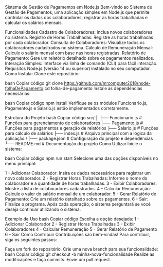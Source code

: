 Sistema de Gestão de Pagamentos em Node.js
Bem-vindo ao Sistema de Gestão de Pagamentos, uma aplicação simples em Node.js que permite controlar os dados dos colaboradores, registrar as horas trabalhadas e calcular os salários mensais.

Funcionalidades
Cadastro de Colaboradores: Inclua novos colaboradores no sistema.
Registro de Horas Trabalhadas: Registre as horas trabalhadas por cada colaborador.
Consulta de Colaboradores: Visualize todos os colaboradores cadastrados no sistema.
Cálculo de Remuneração Mensal: Calcule o salário mensal com base nas horas registradas.
Relatório de Pagamento: Gere um relatório detalhado sobre os pagamentos realizados.
Interação Simples: Interface via linha de comando (CLI) para fácil interação.
Requisitos
Node.js (versão 14 ou superior) instalado no seu computador.
Como Instalar
Clone este repositório:

bash
Copiar código
git clone https://github.com/mrcomputer2018/node-folhaDePagamento
cd folha-de-pagamento
Instale as dependências necessárias:

bash
Copiar código
npm install
Verifique se os módulos Funcionario.js, Pagamento.js e Salario.js estão implementados corretamente.

Estrutura do Projeto
bash
Copiar código
src/
│
├── Funcionario.js       # Funções para gerenciamento de colaboradores
├── Pagamento.js         # Funções para pagamentos e geração de relatórios
├── Salario.js           # Funções para cálculo de salários
├── index.js             # Arquivo principal com a lógica da aplicação
/
├── package.json         # Configuração do projeto e dependências
└── README.md            # Documentação do projeto
Como Utilizar
Inicie o sistema:

bash
Copiar código
npm run start
Selecione uma das opções disponíveis no menu principal:

1 - Adicionar Colaborador: Insira os dados necessários para registrar um novo colaborador.
2 - Registrar Horas Trabalhadas: Informe o nome do colaborador e a quantidade de horas trabalhadas.
3 - Exibir Colaboradores: Mostre a lista de colaboradores cadastrados.
4 - Calcular Remuneração: Calcule o valor do salário mensal de um colaborador.
5 - Gerar Relatório de Pagamento: Crie um relatório detalhado sobre os pagamentos.
6 - Sair: Finalize o programa.
Após cada operação, o sistema perguntará se você deseja continuar utilizando o sistema.

Exemplo de Uso
bash
Copiar código
Escolha a opção desejada:
1 - Adicionar Colaborador
2 - Registrar Horas Trabalhadas
3 - Exibir Colaboradores
4 - Calcular Remuneração
5 - Gerar Relatório de Pagamento
6 - Sair
Como Contribuir
Contribuições são bem-vindas! Para contribuir, siga os seguintes passos:

Faça um fork do repositório.
Crie uma nova branch para sua funcionalidade:
bash
Copiar código
git checkout -b minha-nova-funcionalidade
Realize as modificações e faça commits.
Envie um pull request.